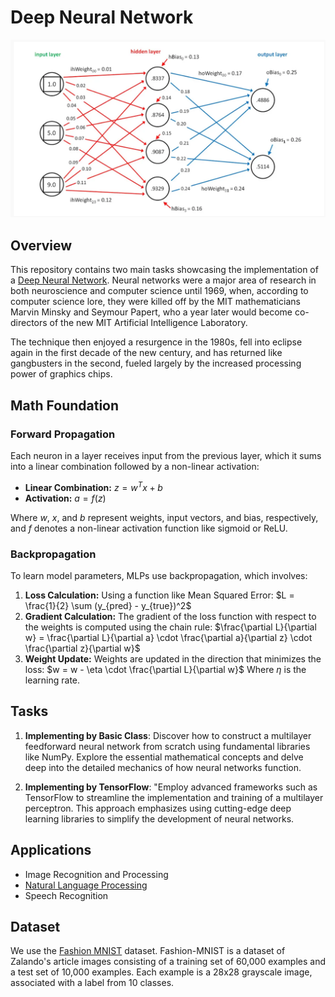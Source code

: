 # Deep Neural Network

![image](https://github.com/Naiwen1997/IDNE-577-Machine-Learning/blob/master/Images/MLP.png)

## Overview
This repository contains two main tasks showcasing the implementation of a [Deep Neural Network](https://www.tutorialspoint.com/python_deep_learning/python_deep_learning_deep_neural_networks.htm). Neural networks were a major area of research in both neuroscience and computer science until 1969, when, according to computer science lore, they were killed off by the MIT mathematicians Marvin Minsky and Seymour Papert, who a year later would become co-directors of the new MIT Artificial Intelligence Laboratory.

The technique then enjoyed a resurgence in the 1980s, fell into eclipse again in the first decade of the new century, and has returned like gangbusters in the second, fueled largely by the increased processing power of graphics chips.

## Math Foundation

### Forward Propagation
Each neuron in a layer receives input from the previous layer, which it sums into a linear combination followed by a non-linear activation:
   - **Linear Combination:** $z = w^T x + b$
   - **Activation:** $a = f(z)$

Where $w$, $x$, and $b$ represent weights, input vectors, and bias, respectively, and $f$ denotes a non-linear activation function like sigmoid or ReLU.

### Backpropagation

To learn model parameters, MLPs use backpropagation, which involves:
   1. **Loss Calculation:** Using a function like Mean Squared Error:
      $L = \frac{1}{2} \sum (y_{pred} - y_{true})^2$
   2. **Gradient Calculation:** The gradient of the loss function with respect to the weights is computed using the chain rule:
      $\frac{\partial L}{\partial w} = \frac{\partial L}{\partial a} \cdot \frac{\partial a}{\partial z} \cdot \frac{\partial z}{\partial w}$
   3. **Weight Update:** Weights are updated in the direction that minimizes the loss:
      $w = w - \eta \cdot \frac{\partial L}{\partial w}$
   Where $\eta$ is the learning rate.


## Tasks
1. **Implementing by Basic Class**: Discover how to construct a multilayer feedforward neural network from scratch using fundamental libraries like NumPy. Explore the essential mathematical concepts and delve deep into the detailed mechanics of how neural networks function.
   
2. **Implementing by TensorFlow**: "Employ advanced frameworks such as TensorFlow to streamline the implementation and training of a multilayer perceptron. This approach emphasizes using cutting-edge deep learning libraries to simplify the development of neural networks.

## Applications
- Image Recognition and Processing
- [Natural Language Processing](https://www.ibm.com/topics/natural-language-processing)
- Speech Recognition

## Dataset
We use the [Fashion MNIST](https://www.tensorflow.org/datasets/catalog/fashion_mnist) dataset. Fashion-MNIST is a dataset of Zalando's article images consisting of a training set of 60,000 examples and a test set of 10,000 examples. Each example is a 28x28 grayscale image, associated with a label from 10 classes.
